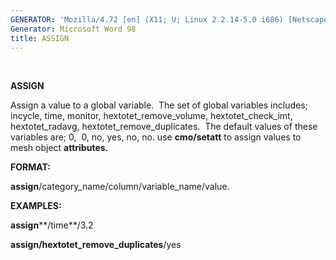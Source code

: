 ```yaml
---
GENERATOR: 'Mozilla/4.72 [en] (X11; U; Linux 2.2.14-5.0 i686) [Netscape]'
Generator: Microsoft Word 98
title: ASSIGN
---
```


 

 **ASSIGN**

  Assign a value to a global variable.  The set of global variables
  includes; incycle, time, monitor, hextotet\_remove\_volume,
  hextotet\_check\_imt, hextotet\_radavg,
  hextotet\_remove\_duplicates.  The default values of these variables
  are; 0,  0, no, yes, no, no. use **cmo/setatt** to assign values to
  mesh object **attributes.**

 **FORMAT:**

  **assign**/category\_name/column/variable\_name/value.

 **EXAMPLES:**

  **assign****/time**/3.2

  **assign/hextotet\_remove\_duplicates**/yes
